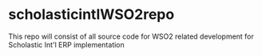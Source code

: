# scholasticintlWSO2repo
This repo will consist of all source code for WSO2 related development for Scholastic Int'l ERP implementation
